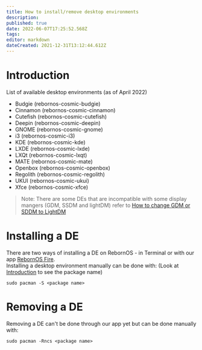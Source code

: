 ```yaml
---
title: How to install/remove desktop environments
description: 
published: true
date: 2022-06-07T17:25:52.568Z
tags: 
editor: markdown
dateCreated: 2021-12-31T13:12:44.612Z
---
```


# Introduction

List of available desktop environments (as of April 2022)

-   Budgie (rebornos-cosmic-budgie)
-   Cinnamon (rebornos-cosmic-cinnamon)
-   Cutefish (rebornos-cosmic-cutefish)
-   Deepin (rebornos-cosmic-deepin)
-   GNOME (rebornos-cosmic-gnome)
-   i3 (rebornos-cosmic-i3)
-   KDE (rebornos-cosmic-kde)
-   LXDE (rebornos-cosmic-lxde)
-   LXQt (rebornos-cosmic-lxqt)
-   MATE (rebornos-cosmic-mate)
-   Openbox (rebornos-cosmic-openbox)
-   Regolith (rebornos-cosmic-regolith)
-   UKUI (rebornos-cosmic-ukui)
-   Xfce (rebornos-cosmic-xfce)

> Note: There are some DEs that are incompatible with some display mangers (GDM, SSDM and lightDM) refer to [How to change GDM or SDDM to LightDM](/howto/sddm-to-lightdm)

# Installing a DE

There are two ways of installing a DE on RebornOS - in Terminal or with our app [RebornOS Fire](/apps/rebornosfire).  
Installing a desktop environment manually can be done with: (Look at [Introduction](#introduction) to see the package name)
```
sudo pacman -S <package name>
```
# Removing a DE

Removing a DE can't be done through our app yet but can be done manually with:
```
sudo pacman -Rncs <package name>
```